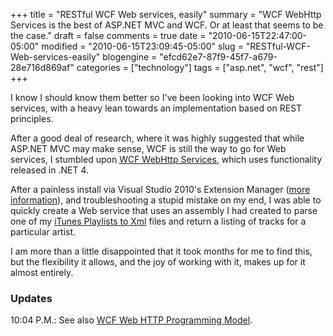 +++
title = "RESTful WCF Web services, easily"
summary = "WCF WebHttp Services is the best of ASP.NET MVC and WCF. Or at least that seems to be the case."
draft = false
comments = true
date = "2010-06-15T22:47:00-05:00"
modified = "2010-06-15T23:09:45-05:00"
slug = "RESTful-WCF-Web-services-easily"
blogengine = "efcd62e7-87f9-45f7-a679-28e716d869af"
categories = ["technology"]
tags = ["asp.net", "wcf", "rest"]
+++

<p>I know I should know them better so I've been looking into WCF Web services, with a heavy lean towards an implementation based on REST principles.</p>
<p>After a good deal of research, where it was highly suggested that while ASP.NET MVC may make sense, WCF is still the way to go for Web services, I stumbled upon <a rel="external" href="http://blogs.msdn.com/b/endpoint/archive/2010/01/06/introducing-wcf-webhttp-services-in-net-4.aspx">WCF WebHttp Services</a>, which uses functionality released in .NET 4.</p>
<p>After a painless install via Visual Studio 2010's Extension Manager (<a rel="external" href="http://visualstudiogallery.msdn.microsoft.com/en-us/fbc7e5c1-a0d2-41bd-9d7b-e54c845394cd">more information</a>), and troubleshooting a stupid mistake on my end, I was able to quickly create a Web service that uses an assembly I had created to parse one of my <a rel="external" href="http://jamesrskemp.com/apps/iTunesPlaylists2Xml/">iTunes Playlists to Xml</a> files and return a listing of tracks for a particular artist.</p>
<p>I am more than a little disappointed that it took months for me to find this, but the flexibility it allows, and the joy of working with it, makes up for it almost entirely.</p>
<h3>Updates</h3>
<p>10:04 P.M.: See also <a rel="external" href="http://msdn.microsoft.com/en-us/library/bb412169.aspx">WCF Web HTTP Programming Model</a>.</p>
